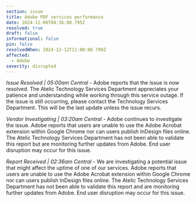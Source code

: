 ```yaml
---
section: issue
title: Adobe PDF services performance
date: 2024-12-06T08:36:08.795Z
resolved: true
draft: false
informational: false
pin: false
resolvedWhen: 2024-12-12T11:00:08.798Z
affected:
  - Adobe
severity: disrupted
---
```

*Issue Resolved | 05:00am Central* - Adobe reports that the issue is now resolved. The Atelic Technology Services Department appreciates your patience and understanding while working through this service outage. If the issue is still occurring, please contact the Technology Services Department. This will be the last update unless the issue recurs.

*Vendor Investigating | 03:20am Central* - Adobe continues to investigate the issue. Adobe reports that users are unable to use the Adobe Acrobat extension within Google Chrome nor can users publish InDesign files online. The Atelic Technology Services Department has not been able to validate this report but are monitoring further updates from Adobe. End user disruption may occur for this issue.

*Report Received | 02:36am Central* - We are investigating a potential issue that might affect the uptime of one of our services. Adobe reports that users are unable to use the Adobe Acrobat extension within Google Chrome nor can users publish InDesign files online. The Atelic Technology Services Department has not been able to validate this report and are monitoring further updates from Adobe. End user disruption may occur for this issue.